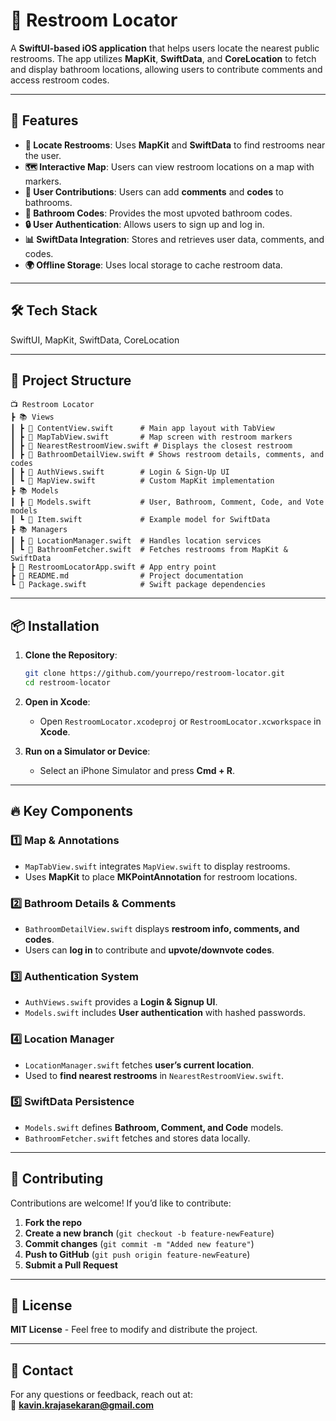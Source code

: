 # 🏰 Restroom Locator

A **SwiftUI-based iOS application** that helps users locate the nearest public restrooms. The app utilizes **MapKit**, **SwiftData**, and **CoreLocation** to fetch and display bathroom locations, allowing users to contribute comments and access restroom codes.

---

## 🚀 Features

- **📌 Locate Restrooms**: Uses **MapKit** and **SwiftData** to find restrooms near the user.
- **🗺 Interactive Map**: Users can view restroom locations on a map with markers.
- **📝 User Contributions**: Users can add **comments** and **codes** to bathrooms.
- **🔑 Bathroom Codes**: Provides the most upvoted bathroom codes.
- **🔒 User Authentication**: Allows users to sign up and log in.
- **📊 SwiftData Integration**: Stores and retrieves user data, comments, and codes.
- **🌍 Offline Storage**: Uses local storage to cache restroom data.

---

## 🛠 Tech Stack


SwiftUI, MapKit, SwiftData, CoreLocation


---

## 📂 Project Structure

```
📺 Restroom Locator
┣ 📚 Views
┃ ┣ 📄 ContentView.swift      # Main app layout with TabView
┃ ┣ 📄 MapTabView.swift       # Map screen with restroom markers
┃ ┣ 📄 NearestRestroomView.swift # Displays the closest restroom
┃ ┣ 📄 BathroomDetailView.swift # Shows restroom details, comments, and codes
┃ ┣ 📄 AuthViews.swift        # Login & Sign-Up UI
┃ ┗ 📄 MapView.swift          # Custom MapKit implementation
┣ 📚 Models
┃ ┣ 📄 Models.swift           # User, Bathroom, Comment, Code, and Vote models
┃ ┗ 📄 Item.swift             # Example model for SwiftData
┣ 📚 Managers
┃ ┣ 📄 LocationManager.swift  # Handles location services
┃ ┗ 📄 BathroomFetcher.swift  # Fetches restrooms from MapKit & SwiftData
┣ 📄 RestroomLocatorApp.swift # App entry point
┣ 📄 README.md                # Project documentation
┗ 📄 Package.swift            # Swift package dependencies
```

---



## 📦 Installation

1. **Clone the Repository**:
   ```sh
   git clone https://github.com/yourrepo/restroom-locator.git
   cd restroom-locator
   ```

2. **Open in Xcode**:
   - Open `RestroomLocator.xcodeproj` or `RestroomLocator.xcworkspace` in **Xcode**.

3. **Run on a Simulator or Device**:
   - Select an iPhone Simulator and press **Cmd + R**.

---

## 🔥 Key Components

### **1️⃣ Map & Annotations**
- `MapTabView.swift` integrates `MapView.swift` to display restrooms.
- Uses **MapKit** to place **MKPointAnnotation** for restroom locations.

### **2️⃣ Bathroom Details & Comments**
- `BathroomDetailView.swift` displays **restroom info, comments, and codes**.
- Users can **log in** to contribute and **upvote/downvote codes**.

### **3️⃣ Authentication System**
- `AuthViews.swift` provides a **Login & Signup UI**.
- `Models.swift` includes **User authentication** with hashed passwords.

### **4️⃣ Location Manager**
- `LocationManager.swift` fetches **user’s current location**.
- Used to **find nearest restrooms** in `NearestRestroomView.swift`.

### **5️⃣ SwiftData Persistence**
- `Models.swift` defines **Bathroom, Comment, and Code** models.
- `BathroomFetcher.swift` fetches and stores data locally.

---

## 🤝 Contributing

Contributions are welcome! If you’d like to contribute:
1. **Fork the repo**
2. **Create a new branch** (`git checkout -b feature-newFeature`)
3. **Commit changes** (`git commit -m "Added new feature"`)
4. **Push to GitHub** (`git push origin feature-newFeature`)
5. **Submit a Pull Request**

---

## 📜 License

**MIT License** - Feel free to modify and distribute the project.

---

## 💎 Contact

For any questions or feedback, reach out at:  
📧 **kavin.krajasekaran@gmail.com**

